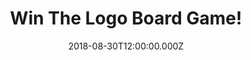 ---
campaign-uuid: "c-c6bdab3f-d84d-4f73-9a8f-0d244747060a"
type: "Competition"
category: "Entertainment"
date: "2018-08-30T12:00:00.000Z"
end-date: "2018-09-30T23:59:00.000Z"
disable-form: false
is_promoted: false
has_entry_page: true
title: "Win The Logo Board Game!"
competition-description: "<p>We have in our hands the game of things you know and\
  \ love. The things that you’ve grown up with; things from your childhood and things\
  \ from today. The Logo Board Game!</p>\r\n<p>It taps into the knowledge we've piled\
  \ up over our lives and adds a few astonishing facts and surprises to entertain\
  \ the whole family! A totally MUST for a great night in!</p>"
hero-header: "Win The Logo Board Game!"
terms-confirmation: "N/A"
banner-img: "https://assets.expresslyapp.com/asset-2b8df199-b12d-455b-a350-028a0e92caaf.jpg"
logo-left-href: "aaa.nme.com"
logo-left-image: "https://assets.expresslyapp.com/asset-7e4b2002-1fcf-4950-8f24-382d654c58f3.jpg"
logo-left-title: "nme aaa"
bg-image-hero: "https://assets.expresslyapp.com/asset-d9eb44de-be63-4743-9c06-7641901297e6.jpg"
bg-image-first: "https://assets.expresslyapp.com/asset-9bb9f8bd-7cde-453f-ad38-310948541df2.jpg"
section1-content: "<p>Not just Logos, of course, but products, and packaging, and\
  \ flavours, and characters, and advertising, and the world around you. From the\
  \ High Street to your kitchen cupboards; from the car in your garage to the clothes\
  \ in your wardrobe!</p>\r\n<p>For 2-6 players aged 12 to Adult, Logos Board Game\
  \ is so easy to play just answer the questions to leap around the board and the\
  \ first player to answer correctly in the winning zone wins!</p>\r\n<p>Easy to learn\
  \ and fun to play, Logo’s the family game that you’ll return to again and again!\
  \ Enter the form below for a chance to win this amazing board game and get ready\
  \ to have endless laughs with your loved ones!</p>"
entry-title: "Win The Logo Board Game!"
entry-content: "Enter the draw to win The Logo Board Game by completing the form below\
  \ before 23:59 on 30th of September 2018."
has-winner: false
prize-description: "The Logo Board Game."
special-conditions: "Multiple entries are allowed up to one every day."
country-restrictions:
- "GB"
---